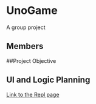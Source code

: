 # UnoGame
A group project

## Members

##Project Objective

## UI and Logic Planning

[Link to the Repl page](https://replit.com/join/gnumiivyfg-9622884)
